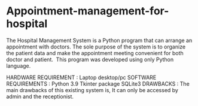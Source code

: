 # Appointment-management-for-hospital
The Hospital Management System is a Python program that can arrange an appointment with doctors.
The sole purpose of the system is to organize the patient data and make the appointment meeting convenient for both doctor and patient.
 This program was developed using only Python language.

HARDWARE REQUIREMENT :
   Laptop
   desktop/pc
SOFTWARE REQUIREMENTS :
    Python 3.9
    Tkinter package
    SQLite3
DRAWBACKS :
     The main drawbacks of this existing system is, It can only be accessed by  admin and the receptionist.

